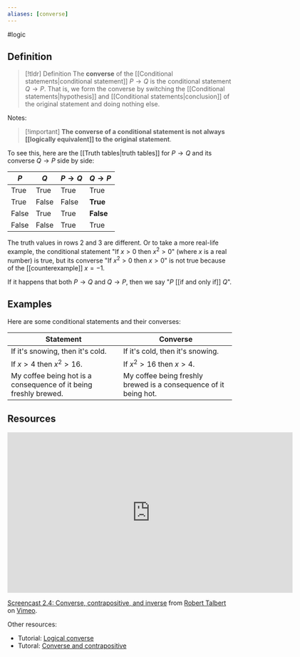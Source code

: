 ```yaml
---
aliases: [converse]
--- 
```


#logic

## Definition 

> [!tldr] Definition
> The **converse** of the [[Conditional statements|conditional statement]] $P \rightarrow Q$ is the conditional statement $Q \rightarrow P$. That is, we form the converse by switching the [[Conditional statements|hypothesis]] and [[Conditional statements|conclusion]] of the original statement and doing nothing else. 

Notes: 

> [!important] **The converse of a conditional statement is not always  [[logically equivalent]] to the original statement**. 
> 

To see this, here are the [[Truth tables|truth tables]] for $P \rightarrow Q$ and its converse $Q \rightarrow P$ side by side: 

| $P$   | $Q$   | $P \rightarrow Q$ | $Q \rightarrow P$ |
| ----- | ----- | ----------------- | ----------------- |
| True  | True  | True              | True              |
| True  | False | False             | **True**          |
| False | True  | True              | **False**         |
| False | False | True              | True                  |

The truth values in rows 2 and 3 are different. Or to take a more real-life example, the conditional statement "If $x > 0$ then $x^2 > 0$" (where $x$ is a real number) is true, but its converse "If $x^2 > 0$ then $x > 0$" is not true because of the [[counterexample]] $x = -1$. 

If it happens that both $P \rightarrow Q$ and $Q \rightarrow P$, then we say "$P$ [[if and only if]] $Q$". 
## Examples

Here are some conditional statements and their converses: 

| Statement                        | Converse                         |
| -------------------------------- | -------------------------------- |
| If it's snowing, then it's cold. | If it's cold, then it's snowing. |
| If $x > 4$ then $x^2 > 16$.      | If $x^2 > 16$ then $x > 4$.      |
| My coffee being hot is a consequence of it being freshly brewed. | My coffee being freshly brewed is a consequence of it being hot. |                                  |                                  |

## Resources 

<iframe src="https://player.vimeo.com/video/588861844?h=3596e8dbfd" width="640" height="360" frameborder="0" allow="autoplay; fullscreen; picture-in-picture" allowfullscreen></iframe>
<p><a href="https://vimeo.com/588861844">Screencast 2.4: Converse, contrapositive, and inverse</a> from <a href="https://vimeo.com/user132700952">Robert Talbert</a> on <a href="https://vimeo.com">Vimeo</a>.</p>

Other resources: 
- Tutorial: [Logical converse](https://www.mathsisfun.com/definitions/converse-logic-.html)
- Tutoral: [Converse and contrapositive](https://www.cs.odu.edu/~toida/nerzic/content/logic/prop_logic/converse/converse_intro.html)
